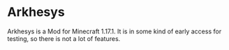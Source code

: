 # Arkhesys
Arkhesys is a Mod for Minecraft 1.17.1. It is in some kind of early access for testing, so there is not a lot of features.

